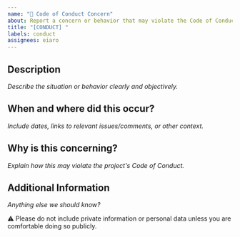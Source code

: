 ```yaml
---
name: "🧭 Code of Conduct Concern"
about: Report a concern or behavior that may violate the Code of Conduct
title: "[CONDUCT] "
labels: conduct
assignees: eiaro
---
```


## Description

_Describe the situation or behavior clearly and objectively._

## When and where did this occur?

_Include dates, links to relevant issues/comments, or other context._

## Why is this concerning?

_Explain how this may violate the project's Code of Conduct._

## Additional Information

_Anything else we should know?_

⚠️ Please do not include private information or personal data unless you are comfortable doing so publicly.
